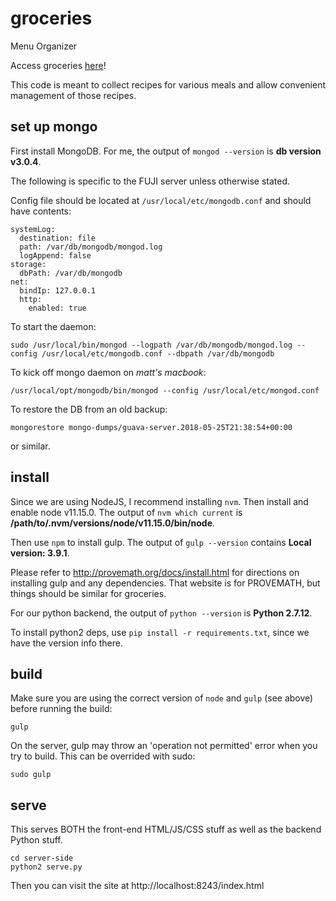 # groceries
Menu Organizer

Access groceries [here](http://learnnation.org:8243)!

This code is meant to collect recipes for various meals and allow convenient management of those recipes.



## set up mongo

First install MongoDB.  For me, the output of `mongod --version` is **db version v3.0.4**.

The following is specific to the FUJI server unless otherwise stated.

Config file should be located at `/usr/local/etc/mongodb.conf` and should have contents:

    systemLog:
      destination: file
      path: /var/db/mongodb/mongod.log
      logAppend: false
    storage:
      dbPath: /var/db/mongodb
    net:
      bindIp: 127.0.0.1
      http:
        enabled: true

To start the daemon:

    sudo /usr/local/bin/mongod --logpath /var/db/mongodb/mongod.log --config /usr/local/etc/mongodb.conf --dbpath /var/db/mongodb

To kick off mongo daemon on *matt's macbook*:

    /usr/local/opt/mongodb/bin/mongod --config /usr/local/etc/mongod.conf

To restore the DB from an old backup:

    mongorestore mongo-dumps/guava-server.2018-05-25T21:38:54+00:00

or similar.



## install

Since we are using NodeJS, I recommend installing `nvm`.  Then install and enable node v11.15.0.  The output of `nvm which current` is **/path/to/.nvm/versions/node/v11.15.0/bin/node**.

Then use `npm` to install gulp.  The output of `gulp --version` contains **Local version: 3.9.1**.

Please refer to http://provemath.org/docs/install.html for directions on installing gulp and any dependencies.  That website is for PROVEMATH, but things should be similar for groceries.

For our python backend, the output of `python --version` is **Python 2.7.12**.

To install python2 deps, use `pip install -r requirements.txt`, since we have the version info there.



## build

Make sure you are using the correct version of `node` and `gulp` (see above) before running the build:

    gulp

On the server, gulp may throw an 'operation not permitted' error when you try to build.  This can be overrided with sudo:

    sudo gulp



## serve

This serves BOTH the front-end HTML/JS/CSS stuff as well as the backend Python stuff.

    cd server-side
    python2 serve.py

Then you can visit the site at http://localhost:8243/index.html



